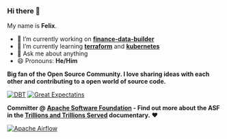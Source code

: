### Hi there 👋

My name is **Felix**.

- 🔭 I’m currently working on **[finance-data-builder](https://github.com/feluelle/finance-data-builder)**
- 🌱 I’m currently learning **[terraform](https://www.terraform.io/)** and **[kubernetes](https://kubernetes.io/)**
- 💬 Ask me about anything
- 😄 Pronouns: **He/Him**

**Big fan of the Open Source Community. I love sharing ideas with each other and contributing to a open world of source code.**

[![DBT](https://github-readme-stats.vercel.app/api/pin/?username=fishtown-analytics&repo=dbt&bg_color=00000000&text_color=2d77dc)](https://github.com/fishtown-analytics/dbt)
[![Great Expectatins](https://github-readme-stats.vercel.app/api/pin/?username=great-expectations&repo=great_expectations&bg_color=00000000&text_color=2d77dc)](https://github.com/great-expectations/great_expectations)

**Committer @ [Apache Software Foundation](https://www.apache.org/) - Find out more about the ASF in the [Trillions and Trillions Served](https://www.youtube.com/watch?v=JUt2nb0mgwg) documentary.** ❤️

[![Apache Airflow](https://github-readme-stats.vercel.app/api/pin/?username=apache&repo=airflow&bg_color=00000000&text_color=2d77dc)](https://github.com/apache/airflow)
